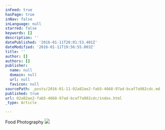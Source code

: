 ```yaml
---
inFeed: true
hasPage: true
inNav: false
inLanguage: null
starred: false
keywords: []
description: ''
datePublished: '2016-01-11T20:01:53.401Z'
dateModified: '2016-01-11T19:56:55.003Z'
title: ''
author: []
authors: []
publisher:
  name: null
  domain: null
  url: null
  favicon: null
sourcePath: _posts/2016-01-11-02a82ae2-fab5-4668-97ad-bcaf7a982cdc.md
published: true
url: 02a82ae2-fab5-4668-97ad-bcaf7a982cdc/index.html
_type: Article

---
```

Food Photography ![](https://the-grid-user-content.s3-us-west-2.amazonaws.com/4215e683-67c2-4c0d-8837-85ddc18cda0d.jpg)
